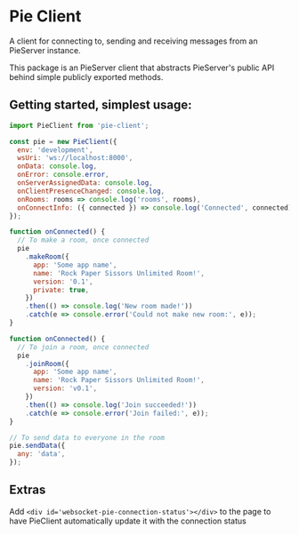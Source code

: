 # Pie Client

A client for connecting to, sending and receiving messages from an PieServer instance.

This package is an PieServer client that abstracts PieServer's public API behind simple publicly exported methods.

## Getting started, simplest usage:

```js
import PieClient from 'pie-client';

const pie = new PieClient({
  env: 'development',
  wsUri: 'ws://localhost:8000',
  onData: console.log,
  onError: console.error,
  onServerAssignedData: console.log,
  onClientPresenceChanged: console.log,
  onRooms: rooms => console.log('rooms', rooms),
  onConnectInfo: ({ connected }) => console.log('Connected', connected),
});
```

```js
function onConnected() {
  // To make a room, once connected
  pie
    .makeRoom({
      app: 'Some app name',
      name: 'Rock Paper Sissors Unlimited Room!',
      version: '0.1',
      private: true,
    })
    .then(() => console.log('New room made!'))
    .catch(e => console.error('Could not make new room:', e));
}
```

```js
function onConnected() {
  // To join a room, once connected
  pie
    .joinRoom({
      app: 'Some app name',
      name: 'Rock Paper Sissors Unlimited Room!',
      version: 'v0.1',
    })
    .then(() => console.log('Join succeeded!'))
    .catch(e => console.error('Join failed:', e));
}
```

```js
// To send data to everyone in the room
pie.sendData({
  any: 'data',
});
```

## Extras

Add `<div id='websocket-pie-connection-status'></div>` to the page to have PieClient automatically update it with the connection status
